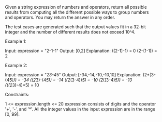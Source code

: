 Given a string expression of numbers and operators, return all possible
results from computing all the different possible ways to group numbers and
operators. You may return the answer in any order.

The test cases are generated such that the output values fit in a 32-bit
integer and the number of different results does not exceed 10^4.


Example 1:


Input: expression = "2-1-1"
Output: [0,2]
Explanation:
((2-1)-1) = 0 
(2-(1-1)) = 2


Example 2:


Input: expression = "2*3-4*5"
Output: [-34,-14,-10,-10,10]
Explanation:
(2*(3-(4*5))) = -34 
((2*3)-(4*5)) = -14 
((2*(3-4))*5) = -10 
(2*((3-4)*5)) = -10 
(((2*3)-4)*5) = 10



Constraints:


1 <= expression.length <= 20
expression consists of digits and the operator '+', '-', and '*'.
All the integer values in the input expression are in the range [0, 99].




